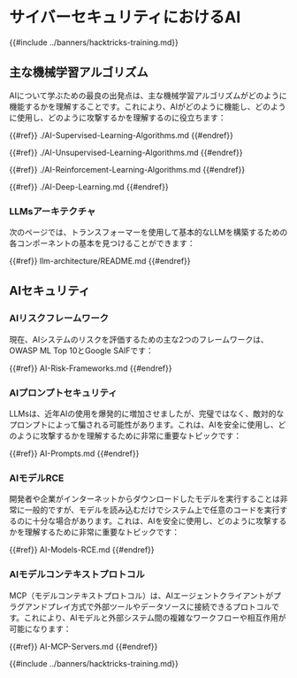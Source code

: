 # サイバーセキュリティにおけるAI

{{#include ../banners/hacktricks-training.md}}

## 主な機械学習アルゴリズム

AIについて学ぶための最良の出発点は、主な機械学習アルゴリズムがどのように機能するかを理解することです。これにより、AIがどのように機能し、どのように使用し、どのように攻撃するかを理解するのに役立ちます：

{{#ref}}
./AI-Supervised-Learning-Algorithms.md
{{#endref}}

{{#ref}}
./AI-Unsupervised-Learning-Algorithms.md
{{#endref}}

{{#ref}}
./AI-Reinforcement-Learning-Algorithms.md
{{#endref}}

{{#ref}}
./AI-Deep-Learning.md
{{#endref}}

### LLMsアーキテクチャ

次のページでは、トランスフォーマーを使用して基本的なLLMを構築するための各コンポーネントの基本を見つけることができます：

{{#ref}}
llm-architecture/README.md
{{#endref}}

## AIセキュリティ

### AIリスクフレームワーク

現在、AIシステムのリスクを評価するための主な2つのフレームワークは、OWASP ML Top 10とGoogle SAIFです：

{{#ref}}
AI-Risk-Frameworks.md
{{#endref}}

### AIプロンプトセキュリティ

LLMsは、近年AIの使用を爆発的に増加させましたが、完璧ではなく、敵対的なプロンプトによって騙される可能性があります。これは、AIを安全に使用し、どのように攻撃するかを理解するために非常に重要なトピックです：

{{#ref}}
AI-Prompts.md
{{#endref}}

### AIモデルRCE

開発者や企業がインターネットからダウンロードしたモデルを実行することは非常に一般的ですが、モデルを読み込むだけでシステム上で任意のコードを実行するのに十分な場合があります。これは、AIを安全に使用し、どのように攻撃するかを理解するために非常に重要なトピックです：

{{#ref}}
AI-Models-RCE.md
{{#endref}}

### AIモデルコンテキストプロトコル

MCP（モデルコンテキストプロトコル）は、AIエージェントクライアントがプラグアンドプレイ方式で外部ツールやデータソースに接続できるプロトコルです。これにより、AIモデルと外部システム間の複雑なワークフローや相互作用が可能になります：

{{#ref}}
AI-MCP-Servers.md
{{#endref}}

{{#include ../banners/hacktricks-training.md}}
